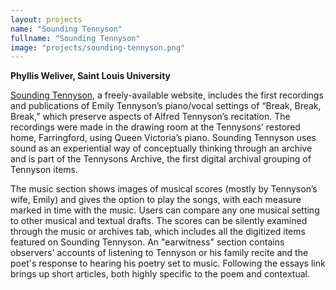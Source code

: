 ```yaml
---
layout: projects
name: "Sounding Tennyson"
fullname: "Sounding Tennyson"
image: "projects/sounding-tennyson.png"
---
```

**Phyllis Weliver, Saint Louis University**

[Sounding Tennyson](http://www.soundingtennyson.org), a freely-available website, includes the first recordings and publications of Emily Tennyson’s piano/vocal settings of “Break, Break, Break,” which preserve aspects of Alfred Tennyson’s recitation. The recordings were made in the drawing room at the Tennysons’ restored home, Farringford, using Queen Victoria’s piano. Sounding Tennyson uses sound as an experiential way of conceptually thinking through an archive and is part of the Tennysons Archive, the first digital archival grouping of Tennyson items.

The music section shows images of musical scores (mostly by Tennyson’s wife, Emily) and gives the option to play the songs, with each measure marked in time with the music. Users can compare any one musical setting to other musical and textual drafts. The scores can be silently examined through the music or archives tab, which includes all the digitized items featured on Sounding Tennyson. An "earwitness" section contains observers' accounts of listening to Tennyson or his family recite and the poet's response to hearing his poetry set to music. Following the essays link brings up short articles, both highly specific to the poem and contextual.